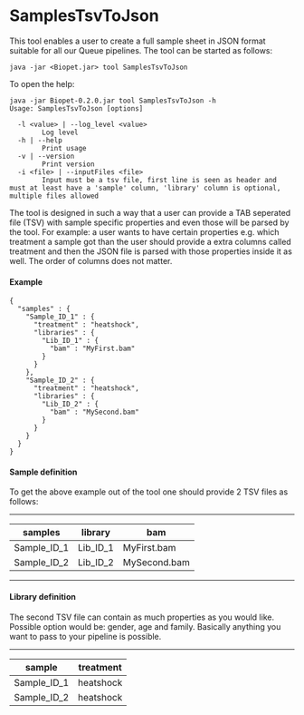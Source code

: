 # SamplesTsvToJson

This tool enables a user to create a full sample sheet in JSON format suitable for all our Queue pipelines.
The tool can be started as follows:

~~~
java -jar <Biopet.jar> tool SamplesTsvToJson
~~~

To open the help:

~~~
java -jar Biopet-0.2.0.jar tool SamplesTsvToJson -h
Usage: SamplesTsvToJson [options]

  -l <value> | --log_level <value>
        Log level
  -h | --help
        Print usage
  -v | --version
        Print version
  -i <file> | --inputFiles <file>
        Input must be a tsv file, first line is seen as header and must at least have a 'sample' column, 'library' column is optional, multiple files allowed
~~~

The tool is designed in such a way that a user can provide a TAB seperated file (TSV) with sample specific properties and even those will be parsed by the tool.
For example: a user wants to have certain properties e.g. which treatment a sample got than the user should provide a extra columns called treatment and then the 
JSON file is parsed with those properties inside it as well. The order of columns does not matter.

#### Example

~~~
{
  "samples" : {
    "Sample_ID_1" : {
      "treatment" : "heatshock",
      "libraries" : {
        "Lib_ID_1" : {
          "bam" : "MyFirst.bam"
        }
      }
    },
    "Sample_ID_2" : {
      "treatment" : "heatshock",
      "libraries" : {
        "Lib_ID_2" : {
          "bam" : "MySecond.bam"
        }
      }
    }
  }
}
~~~

#### Sample definition

To get the above example out of the tool one should provide 2 TSV files as follows:

----

| samples       | library | bam         |
| -------       | ------- | ---------   |
|Sample_ID_1    |Lib_ID_1 |MyFirst.bam  |
|Sample_ID_2    |Lib_ID_2 |MySecond.bam |

----

#### Library definition

The second TSV file can contain as much properties as you would like. Possible option would be: gender, age and family.
Basically anything you want to pass to your pipeline is possible.

----

| sample      | treatment |
| ----------- | --------- |
| Sample_ID_1 | heatshock |
| Sample_ID_2 | heatshock |

